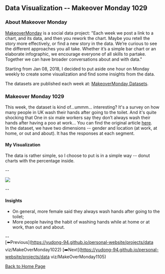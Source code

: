 <head>
  <!-- Global site tag (gtag.js) - Google Analytics -->
<script async src="https://www.googletagmanager.com/gtag/js?id=UA-112502179-1"></script>
<script>
  window.dataLayer = window.dataLayer || [];
  function gtag(){dataLayer.push(arguments);}
  gtag('js', new Date());

  gtag('config', 'UA-112502179-1');
</script>
</head>


## Data Visualization -- Makeover Monday 1029

### About Makeover Monday

[MakeoverMonday](http://www.makeovermonday.co.uk/) is a social data project:
"Each week we post a link to a chart, and its data, and then you rework the chart.
Maybe you retell the story more effectively, or find a new story in the data.
We’re curious to see the different approaches you all take. Whether it’s a simple bar chart or an elaborate infographic, we encourage everyone of all skills to partake.
Together we can have broader conversations about and with data."

Starting from Jan 08, 2018, I decided to put aside one hour on Monday weekly to create some visualization and find some insights from the data.

The datasets are published each week at: [MakeoverMonday Datasets](http://www.makeovermonday.co.uk/data/).

### Makeover Monday 1029

This week, the dataset is kind of...ummm... interesting? It's a survey on how many people in UK wash their hands after going to the toilet. And it's quite shocking that One in six male workers say they don’t always wash their hands after having a poo at work... You can find the original article [here](https://yougov.co.uk/news/2018/09/18/one-six-male-workers-say-they-dont-always-wash-the/).  
In the dataset, we have two dimensions -- gender and location (at work, at home, or out and about). It has the responses at each segment.  


#### My Visualization

The data is rather simple, so I choose to put is in a simple way -- donut charts with the percentage inside.  

--  
<div class='tableauPlaceholder' id='viz1540863363841' style='position: relative'>
<noscript><a href='#'>
  <img alt=' ' src='https:&#47;&#47;public.tableau.com&#47;static&#47;images&#47;Ma&#47;MakeOverMonday1029_0&#47;WashHands&#47;1_rss.png' style='border: none' />
</a></noscript>
<object class='tableauViz'  style='display:none;'>
  <param name='host_url' value='https%3A%2F%2Fpublic.tableau.com%2F' />
  <param name='embed_code_version' value='3' />
  <param name='site_root' value='' />
  <param name='name' value='MakeOverMonday1029_0&#47;WashHands' />
  <param name='tabs' value='no' />
  <param name='toolbar' value='yes' />
  <param name='static_image' value='https:&#47;&#47;public.tableau.com&#47;static&#47;images&#47;Ma&#47;MakeOverMonday1029_0&#47;WashHands&#47;1.png' />
  <param name='animate_transition' value='yes' />
  <param name='display_static_image' value='yes' />
  <param name='display_spinner' value='yes' />
  <param name='display_overlay' value='yes' />
  <param name='display_count' value='yes' />
  <param name='filter' value='publish=yes' />
</object></div>           
<script type='text/javascript'>                  
  var divElement = document.getElementById('viz1540863363841');  
  var vizElement = divElement.getElementsByTagName('object')[0];   
  vizElement.style.width='800px';vizElement.style.height='627px';       
  var scriptElement = document.createElement('script');                 
  scriptElement.src = 'https://public.tableau.com/javascripts/api/viz_v1.js';       
  vizElement.parentNode.insertBefore(scriptElement, vizElement);             
</script>  


--  

#### Insights
* On general, more female said they always wash hands after going to the toilet;  
* More people having the habit of washing hands while at home or at work, than out and about.  

--  
[⬅️Previous](https://yudong-94.github.io/personal-website/projects/data viz/MakeOverMonday1022) [➡️Next](https://yudong-94.github.io/personal-website/projects/data viz/MakeOverMonday1105)  

[Back to Home Page](https://yudong-94.github.io/personal-website/)
